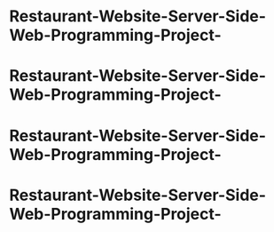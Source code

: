 # Restaurant-Website-Server-Side-Web-Programming-Project-
# Restaurant-Website-Server-Side-Web-Programming-Project-
# Restaurant-Website-Server-Side-Web-Programming-Project-
# Restaurant-Website-Server-Side-Web-Programming-Project-
